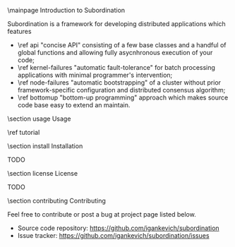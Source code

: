 \mainpage Introduction to Subordination

Subordination is a framework for developing distributed applications which features
- \ref api "concise API" consisting of a few base classes and a handful of
  global functions and allowing fully asycnhronous execution of your code;
- \ref kernel-failures "automatic fault-tolerance" for batch processing
  applications with minimal programmer's intervention;
- \ref node-failures "automatic bootstrapping" of a cluster without prior
  framework-specific configuration and distributed consensus algorithm;
- \ref bottomup "bottom-up programming" approach which makes source code base
  easy to extend an maintain.

\section usage Usage

\ref tutorial

\section install Installation

TODO

\section license License

TODO

\section contributing Contributing

Feel free to contribute or post a bug at project page listed below.
- Source code repository: <https://github.com/igankevich/subordination>
- Issue tracker: <https://github.com/igankevich/subordination/issues>
